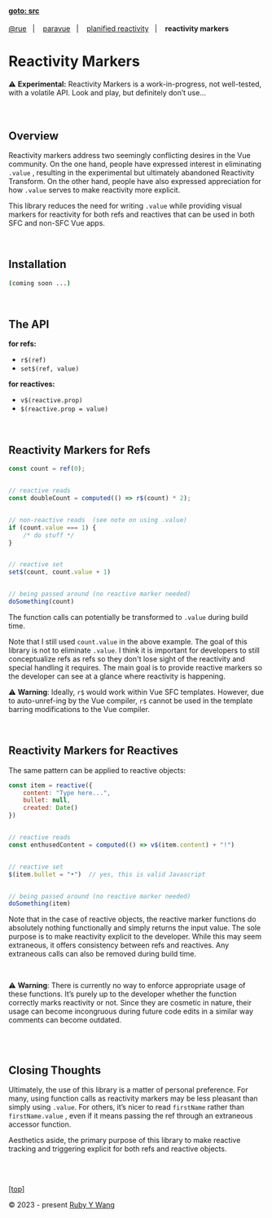 #### [goto: src](https://github.com/ruby-cube/rue/tree/main/packages/paravue)
[@rue](https://github.com/ruby-cube/rue#goto-src)  &nbsp;&nbsp;|&nbsp; &nbsp;  [paravue](https://github.com/ruby-cube/rue/tree/main/packages/paravue#goto-src)  &nbsp;&nbsp;|&nbsp; &nbsp; [planified reactivity](https://github.com/ruby-cube/rue/tree/main/packages/paravue/docs/planified-reactivity.md#goto-src)  &nbsp;&nbsp;|&nbsp; &nbsp; **reactivity markers**
# Reactivity Markers

<aside>
⚠️ <b>Experimental:</b> Reactivity Markers is a work-in-progress, not well-tested, with a volatile API. Look and play, but definitely don’t use…
</aside>
<br/>
<br/>

## Overview

Reactivity markers address two seemingly conflicting desires in the Vue community. On the one hand, people have expressed interest in eliminating `.value` , resulting in the experimental but ultimately abandoned Reactivity Transform. On the other hand, people have also expressed appreciation for how `.value` serves to make reactivity more explicit.

This library reduces the need for writing `.value` while providing visual markers for reactivity for both refs and reactives that can be used in both SFC and non-SFC Vue apps.

<br/>

## Installation

```bash
(coming soon ...)
```
</br>

## The API

**for refs:**
- `r$(ref)`
- `set$(ref, value)`

**for reactives:**
- `v$(reactive.prop)`
- `$(reactive.prop = value)`

<br/>

## Reactivity Markers for Refs

```ts
const count = ref(0);


// reactive reads
const doubleCount = computed(() => r$(count) * 2);


// non-reactive reads  (see note on using .value)
if (count.value === 1) {
    /* do stuff */
}


// reactive set
set$(count, count.value + 1)


// being passed around (no reactive marker needed)
doSomething(count)
```

The function calls can potentially be transformed to `.value` during build time. 

Note that I still used `count.value` in the above example. The goal of this library is not to eliminate `.value`. I think it is important for developers to still conceptualize refs as refs so they don't lose sight of the reactivity and special handling it requires. The main goal is to provide reactive markers so the developer can see at a glance where reactivity is happening.

⚠️ **Warning**: Ideally, `r$` would work within Vue SFC templates. However, due to auto-unref-ing by the Vue compiler, `r$` cannot be used in the template barring modifications to the Vue compiler.

<br/>

## Reactivity Markers for Reactives

The same pattern can be applied to reactive objects:

```js
const item = reactive({
    content: "Type here...",
    bullet: null,
    created: Date()
})


// reactive reads
const enthusedContent = computed(() => v$(item.content) + "!")


// reactive set
$(item.bullet = "•")  // yes, this is valid Javascript


// being passed around (no reactive marker needed)
doSomething(item)
```

Note that in the case of reactive objects, the reactive marker functions do absolutely nothing functionally and simply returns the input value. The sole purpose is to make reactivity explicit to the developer. While this may seem extraneous, it offers consistency between refs and reactives. Any extraneous calls can also be removed during build time.

<br/>

⚠️ **Warning**: There is currently no way to enforce appropriate usage of these functions. It’s purely up to the developer whether the function correctly marks reactivity or not. Since they are cosmetic in nature, their usage can become incongruous during future code edits in a similar way comments can become outdated.

<br/>
<br/> 

## Closing Thoughts

Ultimately, the use of this library is a matter of personal preference. For many, using function calls as reactivity markers may be less pleasant than simply using `.value`. For others, it’s nicer to read `firstName` rather than `firstName.value` , even if it means passing the ref through an extraneous accessor function. 

Aesthetics aside, the primary purpose of this library to make reactive tracking and triggering explicit for both refs and reactive objects.

<br/>
<br/>

[[top]](https://github.com/ruby-cube/rue/tree/main/packages/paravue/docs/reactivity-markers.md#goto-src)

© 2023 - present [Ruby Y Wang](https://github.com/ruby-cube)

